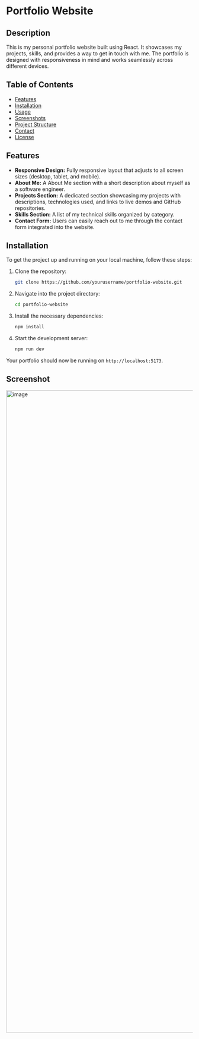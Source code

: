 # Portfolio Website

## Description
This is my personal portfolio website built using React. It showcases my projects, skills, and provides a way to get in touch with me. The portfolio is designed with responsiveness in mind and works seamlessly across different devices.

## Table of Contents
- [Features](#features)
- [Installation](#installation)
- [Usage](#usage)
- [Screenshots](#screenshots)
- [Project Structure](#project-structure)
- [Contact](#contact)
- [License](#license)

## Features
- **Responsive Design:** Fully responsive layout that adjusts to all screen sizes (desktop, tablet, and mobile).
- **About Me:** A About Me section with a short description about myself as a software engineer.
- **Projects Section:** A dedicated section showcasing my projects with descriptions, technologies used, and links to live demos and GitHub repositories.
- **Skills Section:** A list of my technical skills organized by category.
- **Contact Form:** Users can easily reach out to me through the contact form integrated into the website.


## Installation
To get the project up and running on your local machine, follow these steps:

1. Clone the repository:
    ```bash
    git clone https://github.com/yourusername/portfolio-website.git
    ```

2. Navigate into the project directory:
    ```bash
    cd portfolio-website
    ```

3. Install the necessary dependencies:
    ```bash
    npm install
    ```

4. Start the development server:
    ```bash
    npm run dev
    ```

Your portfolio should now be running on `http://localhost:5173`.

## Screenshot


<img width="1728" alt="image" src="https://github.com/user-attachments/assets/102c4f5e-881b-4551-aae9-70880eeb2635">


